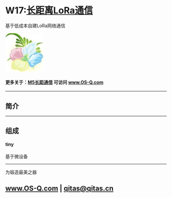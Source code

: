 ﻿# W17:[长距离LoRa通信](https://github.com/OS-Q/W17) 

基于低成本自建LoRa网络通信

[![sites](OS-Q/OS-Q.png)](http://www.OS-Q.com)

#### 更多关于：[M5长距通信](https://github.com/OS-Q/M5) 可访问 www.OS-Q.com

---

## 简介



---

## 组成

#### tiny

基于微设备


---

为锻造最美之器

##  www.OS-Q.com   |   qitas@qitas.cn

